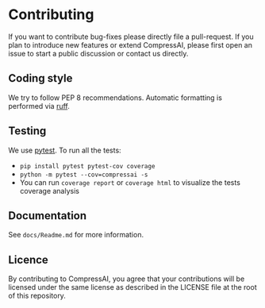 # Contributing

If you want to contribute bug-fixes please directly file a pull-request. If you
plan to introduce new features or extend CompressAI, please first open an issue
to start a public discussion or contact us directly.

## Coding style

We try to follow PEP 8 recommendations. Automatic formatting is performed via
[ruff](https://docs.astral.sh/ruff/).

## Testing

We use [pytest](https://docs.pytest.org/en/5.4.3/getting-started.html). To run
all the tests:

* `pip install pytest pytest-cov coverage`
* `python -m pytest --cov=compressai -s`
* You can run `coverage report` or `coverage html` to visualize the tests
  coverage analysis

## Documentation

See `docs/Readme.md` for more information.

## Licence

By contributing to CompressAI, you agree that your contributions will be
licensed under the same license as described in the LICENSE file at the root of
this repository.

